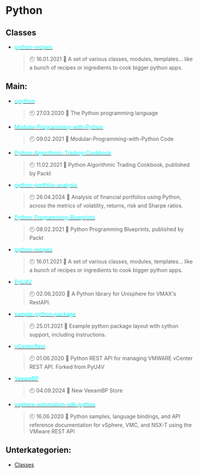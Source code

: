 # Python

## Classes
- [<span style="color:cyan">python-recipes</span>](https://github.com/Thamielis/python-recipes)
	> :clock10: 16.01.2021
	> :memo: A set of various classes, modules, templates... like a bunch of recipes or ingredients to cook bigger python apps. 
## Main:
- [<span style="color:cyan">cpython</span>](https://github.com/Thamielis/cpython)
	> :clock10: 27.03.2020
	> :memo: The Python programming language
- [<span style="color:cyan">Modular-Programming-with-Python</span>](https://github.com/Thamielis/Modular-Programming-with-Python)
	> :clock10: 09.02.2021
	> :memo: Modular-Programming-with-Python Code
- [<span style="color:cyan">Python-Algorithmic-Trading-Cookbook</span>](https://github.com/Thamielis/Python-Algorithmic-Trading-Cookbook)
	> :clock10: 11.02.2021
	> :memo: Python Algorithmic Trading Cookbook, published by Packt
- [<span style="color:cyan">python-portfolio-analysis</span>](https://github.com/Thamielis/python-portfolio-analysis)
	> :clock10: 26.04.2024
	> :memo: Analysis of financial portfolios using Python, across the metrics of volatility, returns, risk and Sharpe ratios.
- [<span style="color:cyan">Python-Programming-Blueprints</span>](https://github.com/Thamielis/Python-Programming-Blueprints)
	> :clock10: 08.02.2021
	> :memo: Python Programming Blueprints, published by Packt
- [<span style="color:cyan">python-recipes</span>](https://github.com/Thamielis/python-recipes)
	> :clock10: 16.01.2021
	> :memo: A set of various classes, modules, templates... like a bunch of recipes or ingredients to cook bigger python apps. 
- [<span style="color:cyan">PyU4V</span>](https://github.com/Thamielis/PyU4V)
	> :clock10: 02.06.2020
	> :memo: A Python library for Unisphere for VMAX's RestAPI.
- [<span style="color:cyan">sample-python-package</span>](https://github.com/Thamielis/sample-python-package)
	> :clock10: 25.01.2021
	> :memo: Example python package layout with cython support, including instructions.
- [<span style="color:cyan">vCenterRest</span>](https://github.com/Thamielis/vCenterRest)
	> :clock10: 01.06.2020
	> :memo: Python REST API for managing VMWARE vCenter REST API.  Forked from PyU4V
- [<span style="color:cyan">VeeamBP</span>](https://github.com/Thamielis/VeeamBP)
	> :clock10: 04.09.2024
	> :memo: New VeeamBP Store
- [<span style="color:cyan">vsphere-automation-sdk-python</span>](https://github.com/Thamielis/vsphere-automation-sdk-python)
	> :clock10: 16.06.2020
	> :memo: Python samples, language bindings, and API reference documentation for vSphere, VMC, and NSX-T using the VMware REST API

## Unterkategorien:
- [Classes](Classes.md)

